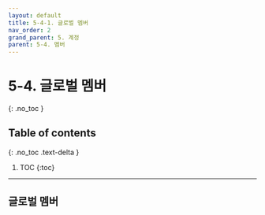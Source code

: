 ```yaml
---
layout: default
title: 5-4-1. 글로벌 멤버
nav_order: 2
grand_parent: 5. 계정
parent: 5-4. 멤버
---
```


# 5-4. 글로벌 멤버
{: .no_toc }

## Table of contents
{: .no_toc .text-delta }

1. TOC
{:toc}

---

## 글로벌 멤버

